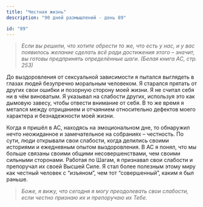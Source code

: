 ```yaml
---
title: "Честная жизнь"
description: "90 дней размышлений - день 89"

id: "89"
---
```


> _Если вы решили, что хотите обрести то же, что есть у нас, и у вас появилось
> желание сделать всё ради достижения этого – значит, вы готовы предпринять
> определённые шаги. (Белая книга АС, стр. 253)_

До выздоровления от сексуальной зависимости я пытался выглядеть в глазах людей
безупречно моральным человеком. Я старался прятать от других свои ошибки и
позорную сторону моей жизни. Я не считал себя ни в чём виноватым. Я указывал
на слабости других, используя это как дымовую завесу, чтобы отвести внимание
от себя. В то же время я метался между отрицанием и отчаянием относительно
дефектов моего характера и безнадежности моей жизни.

Когда я пришёл в АС, находясь на эмоциональном дне, то обнаружил нечто
неожиданное и замечательное на собраниях – честность. По сути, люди открывали
свои слабости, когда делились своими историями и ежедневным опытом
выздоровления. В АС я понял, что мы больше связаны своими общими
несовершенствами, чем своими сильными сторонами. Работая по Шагам, я признавал
свои слабости и препоручал их своей Высшей Силе. Я стал более полезным этому
миру как честный человек с “изъяном”, чем тот “совершенный”, каким я был
раньше.

> _Боже, я вижу, что сегодня я могу преодолевать свои слабости, если честно
> признаю их и препоручаю их Тебе._
